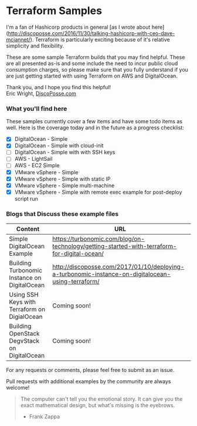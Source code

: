 # Terraform Samples

I'm a fan of Hashicorp products in general [as I wrote about here] (http://discoposse.com/2016/11/30/talking-hashicorp-with-ceo-dave-mcjannet/). Terraform is particularly exciting because of it's relative simplicity and flexibility.  

These are some sample Terraform builds that you may find helpful.  These are all presented as-is and some include the need to incur public cloud consumption charges, so please make sure that you fully understand if you are just getting started with using Terraform on AWS and DigitalOcean.

Thank you, and I hope you find this helpful!  
Eric Wright, [DiscoPosse.com](http://DiscoPosse.com)


### What you'll find here

These samples currently cover a few items and have some todo items as well.  Here is the coverage today and in the future as a progress checklist:

- [x] DigitalOcean - Simple
- [x] DigitalOcean - Simple with cloud-init
- [ ] DigitalOcean - Simple with with SSH keys
- [ ] AWS - LightSail
- [ ] AWS - EC2 Simple
- [x] VMware vSphere - Simple
- [x] VMware vSphere - Simple with static IP
- [x] VMware vSphere - Simple multi-machine
- [x] VMware vSphere - Simple with remote exec example for post-deploy script run
 
### Blogs that Discuss these example files

Content | URL
------------ | -------------
Simple DigitalOcean Example | https://turbonomic.com/blog/on-technology/getting-started-with-terraform-for-digital-ocean/
Building Turbonomic Instance on DigitalOcean | http://discoposse.com/2017/01/10/deploying-a-turbonomic-instance-on-digitalocean-using-terraform/
Using SSH Keys with Terraform on DigialOcean | Coming soon!
Building OpenStack DegvStack on DigitalOcean | Coming soon!

For any requests or comments, please feel free to submit as an issue.

Pull requests with additional examples by the community are always welcome!

> The computer can't tell you the emotional story. It can give you the exact mathematical design, but what's missing is the eyebrows. 
> - Frank Zappa


